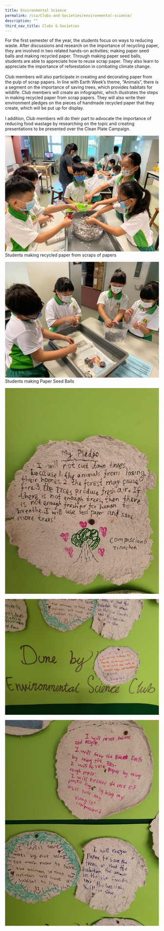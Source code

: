 ```yaml
---
title: Environmental Science
permalink: /cca/Clubs-and-Societies/environmental-science/
description: ""
third_nav_title: Clubs & Societies
---
```





For the first semester of the year, the students focus on ways to reducing waste. After discussions and research on the importance of recycling paper, they are involved in two related hands-on activities; making paper seed balls and making recycled paper. Through making paper seed balls, students are able to appreciate how to reuse scrap paper. They also learn to appreciate the importance of reforestation in combating climate change.  
   
Club members will also participate in creating and decorating paper from the pulp of scrap papers. In line with Earth Week’s theme, “Animals”, there is a segment on the importance of saving trees, which provides habitats for wildlife. Club members will create an infographic, which illustrates the steps in making recycled paper from scrap papers. They will also write their environment pledges on the pieces of handmade recycled paper that they create, which will be put up for display.  
   
I addition, Club members will do their part to advocate the importance of reducing food wastage by researching on the topic and creating presentations to be presented over the Clean Plate Campaign.

  
![](/images/environ1.jpg)
Students making recycled paper from scraps of papers  
  
![](/images/2%20(1).jpg)
Students making Paper Seed Balls

  
![](/images/environ3.jpg)
 
![](/images/environ4.jpg)

![](/images/5%20(1).jpg)